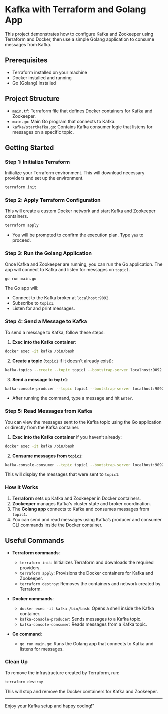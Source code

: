 # Kafka with Terraform and Golang App

This project demonstrates how to configure Kafka and Zookeeper using Terraform and Docker, then use a simple Golang application to consume messages from Kafka.

## Prerequisites

- Terraform installed on your machine
- Docker installed and running
- Go (Golang) installed

## Project Structure

- `main.tf`: Terraform file that defines Docker containers for Kafka and Zookeeper.
- `main.go`: Main Go program that connects to Kafka.
- `kafka/startkafka.go`: Contains Kafka consumer logic that listens for messages on a specific topic.

## Getting Started

### Step 1: Initialize Terraform

Initialize your Terraform environment. This will download necessary providers and set up the environment.

```bash
terraform init
```

### Step 2: Apply Terraform Configuration

This will create a custom Docker network and start Kafka and Zookeeper containers.

```bash
terraform apply
```

- You will be prompted to confirm the execution plan. Type `yes` to proceed.

### Step 3: Run the Golang Application

Once Kafka and Zookeeper are running, you can run the Go application. The app will connect to Kafka and listen for messages on `topic1`.

```bash
go run main.go
```

The Go app will:
- Connect to the Kafka broker at `localhost:9092`.
- Subscribe to `topic1`.
- Listen for and print messages.

### Step 4: Send a Message to Kafka

To send a message to Kafka, follow these steps:

1. **Exec into the Kafka container**:

```bash
docker exec -it kafka /bin/bash
```

2. **Create a topic** (`topic1` if it doesn't already exist):

```bash
kafka-topics --create --topic topic1 --bootstrap-server localhost:9092 --partitions 1 --replication-factor 1
```

3. **Send a message to `topic1`**:

```bash
kafka-console-producer --topic topic1 --bootstrap-server localhost:9092
```

- After running the command, type a message and hit `Enter`.

### Step 5: Read Messages from Kafka

You can view the messages sent to the Kafka topic using the Go application or directly from the Kafka container.

1. **Exec into the Kafka container** if you haven’t already:

```bash
docker exec -it kafka /bin/bash
```

2. **Consume messages from `topic1`**:

```bash
kafka-console-consumer --topic topic1 --bootstrap-server localhost:9092 --from-beginning
```

This will display the messages that were sent to `topic1`.

### How it Works

1. **Terraform** sets up Kafka and Zookeeper in Docker containers.
2. **Zookeeper** manages Kafka's cluster state and broker coordination.
3. The **Golang app** connects to Kafka and consumes messages from `topic1`.
4. You can send and read messages using Kafka’s producer and consumer CLI commands inside the Docker container.

## Useful Commands

- **Terraform commands**:
  - `terraform init`: Initializes Terraform and downloads the required providers.
  - `terraform apply`: Provisions the Docker containers for Kafka and Zookeeper.
  - `terraform destroy`: Removes the containers and network created by Terraform.

- **Docker commands**:
  - `docker exec -it kafka /bin/bash`: Opens a shell inside the Kafka container.
  - `kafka-console-producer`: Sends messages to a Kafka topic.
  - `kafka-console-consumer`: Reads messages from a Kafka topic.

- **Go command**:
  - `go run main.go`: Runs the Golang app that connects to Kafka and listens for messages.

### Clean Up

To remove the infrastructure created by Terraform, run:

```bash
terraform destroy
```

This will stop and remove the Docker containers for Kafka and Zookeeper.

---

Enjoy your Kafka setup and happy coding!"
